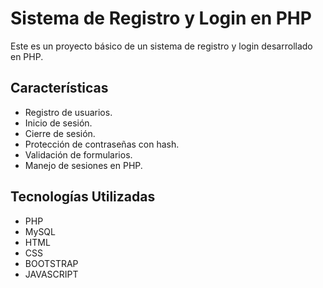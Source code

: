 # Sistema de Registro y Login en PHP

Este es un proyecto básico de un sistema de registro y login desarrollado en PHP.

## Características

- Registro de usuarios.
- Inicio de sesión.
- Cierre de sesión.
- Protección de contraseñas con hash.
- Validación de formularios.
- Manejo de sesiones en PHP.

## Tecnologías Utilizadas

- PHP
- MySQL
- HTML
- CSS
- BOOTSTRAP
- JAVASCRIPT